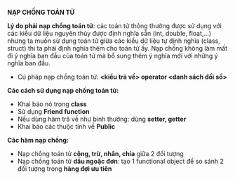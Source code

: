 **NẠP CHỒNG TOÁN TỬ**

**Lý do phải nạp chồng toán tử**: các toán tử thông thường được sử dụng với các kiểu dữ liệu nguyên thủy được định nghĩa sẵn (int, double, float,...) nhưng ta muốn sử dụng toán tử giữa các kiểu dữ liệu tự định nghĩa (class, struct) thì ta phải định nghĩa thêm cho toán tử ấy. Nạp chồng không làm mất đi ý nghĩa ban đầu của toán tử mà bổ sung thêm ý nghĩa mới với những ý nghĩa ban đầu.

* Cú pháp nạp chồng toán tử:
**<kiểu trả về> operator <danh sách đối số>**

**Các cách sử dụng nạp chồng toán tử:**
- Khai báo nó trong **class**
- Sử dụng **Friend function**
- Nếu dùng hàm trả về như bình thường: dùng **setter, getter**
- Khai báo các thuộc tính về **Public**

**Các hàm nạp chồng:**
- Nạp chồng toán tử **cộng, trừ, nhân, chia** giữa 2 đối tượng
- Nạp chồng toán tử **dấu ngoặc đơn**: tạo 1 functional object để so sánh 2 đối tượng trong **hàng đợi ưu tiên**
  

